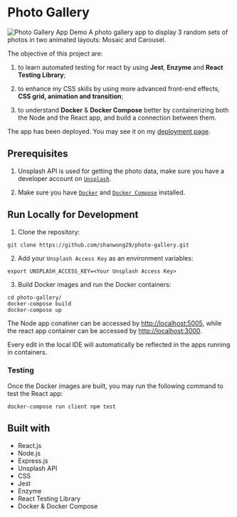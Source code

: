 # Photo Gallery

![Photo Gallery App Demo](/demo.gif)
A photo gallery app to display 3 random sets of photos in two animated layouts: Mosaic and Carousel.

The objective of this project are:

1. to learn automated testing for react by using **Jest**, **Enzyme** and **React Testing Library**;

2. to enhance my CSS skills by using more advanced front-end effects, **CSS grid, animation and transition**;

3. to understand **Docker** & **Docker Compose** better by containerizing both the Node and the React app, and build a connection between them.

The app has been deployed. You may see it on my [deployment page](https://shan-photo-gallery.herokuapp.com/).

## Prerequisites

1. Unsplash API is used for getting the photo data, make sure you have a developer account on [`Unsplash`](https://unsplash.com/developers).

2. Make sure you have [`Docker`](https://www.docker.com/) and [`Docker Compose`](https://docs.docker.com/compose/) installed.

## Run Locally for Development

1. Clone the repository:

```
git clone https://github.com/shanwong29/photo-gallery.git

```

2. Add your `Unsplash Access Key` as an environment variables:

```
export UNSPLASH_ACCESS_KEY=<Your Unsplash Access Key>
```

3. Build Docker images and run the Docker containers:

```
cd photo-gallery/
docker-compose build
docker-compose up
```

The Node app conatiner can be accessed by [http://localhost:5005](http://localhost:5005),
while the react app container can be accessed by [http://localhost:3000](http://localhost:3000).

Every edit in the local IDE will automatically be reflected in the apps running in containers.

### Testing

Once the Docker images are built, you may run the following command to test the React app:

```
docker-compose run client npm test
```

## Built with

- React.js
- Node.js
- Express.js
- Unsplash API
- CSS
- Jest
- Enzyme
- React Testing Library
- Docker & Docker Compose
